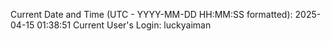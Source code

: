 Current Date and Time (UTC - YYYY-MM-DD HH:MM:SS formatted): 2025-04-15 01:38:51
Current User's Login: luckyaiman
